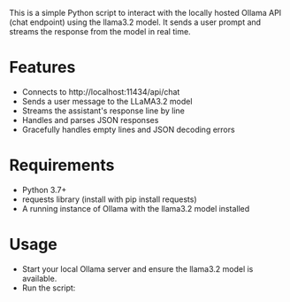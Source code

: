 This is a simple Python script to interact with the locally hosted Ollama API (chat endpoint) using the llama3.2 model. It sends a user prompt and streams the response from the model in real time.

# Features
- Connects to http://localhost:11434/api/chat
- Sends a user message to the LLaMA3.2 model
- Streams the assistant's response line by line
- Handles and parses JSON responses
- Gracefully handles empty lines and JSON decoding errors

# Requirements
- Python 3.7+
- requests library (install with pip install requests)
- A running instance of Ollama with the llama3.2 model installed

# Usage
- Start your local Ollama server and ensure the llama3.2 model is available.
- Run the script:

